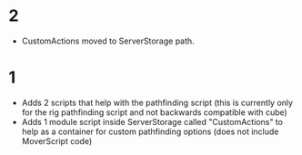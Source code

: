 # 2
- CustomActions moved to ServerStorage path.
# 1
- Adds 2 scripts that help with the pathfinding script (this is currently only for the rig pathfinding script and not backwards compatible with cube)
- Adds 1 module script inside ServerStorage called "CustomActions" to help as a container for custom pathfinding options (does not include MoverScript code)
